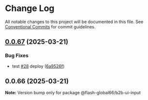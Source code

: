 # Change Log

All notable changes to this project will be documented in this file.
See [Conventional Commits](https://conventionalcommits.org) for commit guidelines.

## [0.0.67](https://github.com/Flash-Global66/b2b-ui-framework/compare/@flash-global66/b2b-ui-input@0.0.66...@flash-global66/b2b-ui-input@0.0.67) (2025-03-21)


### Bug Fixes

* test [#28](https://github.com/Flash-Global66/b2b-ui-framework/issues/28) deploy ([6a9526f](https://github.com/Flash-Global66/b2b-ui-framework/commit/6a9526f986d683e05284d289c3022e35e1c7a590))





## 0.0.66 (2025-03-21)

**Note:** Version bump only for package @flash-global66/b2b-ui-input
